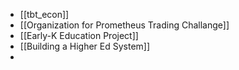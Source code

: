 - [[tbt_econ]]
- [[Organization for Prometheus Trading Challange]]
- [[Early-K Education Project]]
- [[Building a Higher Ed System]]
-